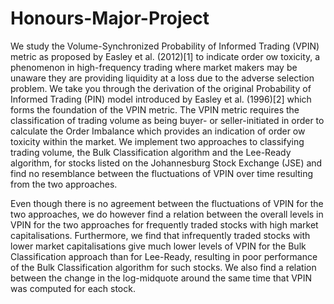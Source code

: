 # Honours-Major-Project

We study the Volume-Synchronized Probability of Informed Trading (VPIN) metric as proposed
by Easley et al. (2012)[1] to indicate order 
ow toxicity, a phenomenon in high-frequency trading
where market makers may be unaware they are providing liquidity at a loss due to the adverse
selection problem. We take you through the derivation of the original Probability of Informed
Trading (PIN) model introduced by Easley et al. (1996)[2] which forms the foundation of the
VPIN metric. The VPIN metric requires the classification of trading volume as being buyer- or
seller-initiated in order to calculate the Order Imbalance which provides an indication of order 
ow
toxicity within the market. We implement two approaches to classifying trading volume, the Bulk
Classification algorithm and the Lee-Ready algorithm, for stocks listed on the Johannesburg Stock
Exchange (JSE) and find no resemblance between the 
fluctuations of VPIN over time resulting
from the two approaches.

Even though there is no agreement between the 
fluctuations of VPIN for the two approaches, we
do however find a relation between the overall levels in VPIN for the two approaches for frequently
traded stocks with high market capitalisations. Furthermore, we find that infrequently traded
stocks with lower market capitalisations give much lower levels of VPIN for the Bulk Classification
approach than for Lee-Ready, resulting in poor performance of the Bulk Classification algorithm
for such stocks. We also find a relation between the change in the log-midquote around the same
time that VPIN was computed for each stock.
